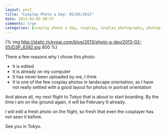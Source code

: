 ```yaml
---
layout: post
title: "Cosplay Photo a Day: 02/05/2013"
date: 2013-02-05 09:57
comments: true
categories: [cosplay photo a day, cosplay, cosplay photography, photography, Panty and Stocking, Panty, Stocking]
---
```


{% img http://static.rickypai.com/blog/2013/photo-a-day/2013-02-05/D3P_4392.jpg 800 %}

There a few reasons why I chose this photo:

- It is edited
- It is already on my computer
- It has never been uploaded by me, I think
- It is one of the few cosplay photos in landscape orientation, as I have not really settled with a good layout for photos in portrait orientation

And above all, my next flight to Tokyo that is about to start boarding. By the time I am on the ground again, it will be February 6 already.

I will edit a fresh photo on the flight, so fresh that even the cosplayer has not seen it before.

See you in Tokyo.